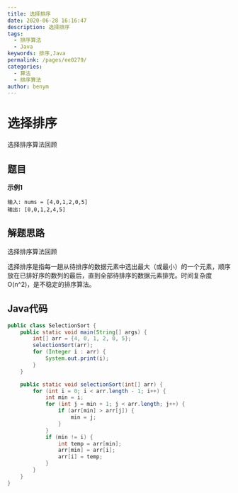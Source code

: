 ```yaml
---
title: 选择排序
date: 2020-06-28 16:16:47
description: 选择排序
tags: 
  - 排序算法
  - Java
keywords: 排序,Java
permalink: /pages/ee0279/
categories: 
  - 算法
  - 排序算法
author: benym
---
```


# 选择排序

选择排序算法回顾

## 题目

**示例1**

```
输入: nums = [4,0,1,2,0,5]
输出: [0,0,1,2,4,5]
```

## 解题思路

选择排序算法回顾

选择排序是指每一趟从待排序的数据元素中选出最大（或最小）的一个元素，顺序放在已排好序的数列的最后，直到全部待排序的数据元素排完。时间复杂度O(n^2)，是不稳定的排序算法。

## Java代码

```java
public class SelectionSort {
    public static void main(String[] args) {
        int[] arr = {4, 0, 1, 2, 0, 5};
        selectionSort(arr);
        for (Integer i : arr) {
            System.out.print(i);
        }
    }

    public static void selectionSort(int[] arr) {
        for (int i = 0; i < arr.length - 1; i++) {
            int min = i;
            for (int j = min + 1; j < arr.length; j++) {
                if (arr[min] > arr[j]) {
                    min = j;
                }
            }
            if (min != i) {
                int temp = arr[min];
                arr[min] = arr[i];
                arr[i] = temp;
            }
        }
    }
}

```

